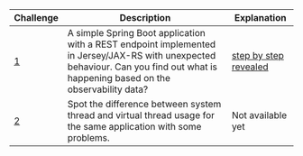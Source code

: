 

| Challenge                     | Description                                                                                                                                                                       | Explanation                                                       |
|-------------------------------|-----------------------------------------------------------------------------------------------------------------------------------------------------------------------------------|-------------------------------------------------------------------|
| [1](/posts/aocc-challenge-01) | A simple Spring Boot application with a REST endpoint implemented in Jersey/JAX-RS with unexpected behaviour. Can you find out what is happening based on the observability data? | [step by step revealed](/posts/aocc-challenge-01-step-by-step)    |
| [2](/posts/aocc-challenge-02) | Spot the difference between system thread and virtual thread usage for the same application with some problems.                                                                   | Not available yet                                                 |
